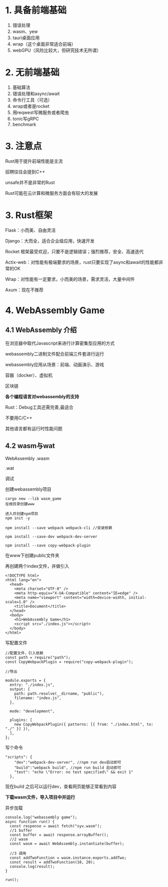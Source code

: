 # 1. 具备前端基础

1. 错误处理
2. wasm、yew
3. tauri桌面应用
4. wrap（这个桌面非常适合前端）
5. webGPU（风险比较大，但研究技术无所谓）

# 2. 无前端基础

1. 基础算法
2. 错误处理和async/await
3. 命令行工具（可选）
4. wrap或者是rocket
5. 用reqwest写微服务或者爬虫
6. tonic写gRPC
7. benchmark

# 3. 注意点

Rust用于提升前端性能是主流

招聘往往会提到C++

unsafe并不是非常的Rust

Rust可能在云计算和微服务方面会有较大的发展

# 3. Rust框架

Flask：小而美、自由灵活

Django：大而全，适合企业级应用，快速开发

Rocket 框架最受欢迎，只要不是逻辑错误；强烈推荐，安全、高速迭代

Actix-web：对性能有极端要求的场景，rust只要实现了async和await的性能都非常的OK

Wrap：对性能有一定要求，小而美的场景，需求灵活，大量中间件

Axum：现在不推荐

# 4. WebAssembly Game

## 4.1 WebAssembly 介绍

在浏览器中取代Javascript来进行计算密集型应用的方式

webassembly二进制文件配合前端三件套进行运行

webassembly应用从场景：前端、动画演示、游戏

容器（docker）、虚拟机

区块链

**各个编程语言对webassembly的支持**

Rust：Debug工具还需完善,最适合

不要用C/C++

其他语言都有运行时性能问题

## **4.2 wasm与wat**

WebAssembly .wasm

.wat

调试

创建webassembly项目

```
cargo new --lib wasm_game
在根目录创建www
```

```
进入并创建npm项目
npm init -y
```

```
npm install --save webpack webpack-cli //安装依赖
```

```
npm install --save-dev webpack-dev-server
```

```
npm install --save copy-webpack-plugin
```

在www下创建public文件夹

再创建两个index文件，并做引入

```
<!DOCTYPE html>
<html lang="en">
  <head>
    <meta charset="UTF-8" />
    <meta http-equiv="X-UA-Compatible" content="IE=edge" />
    <meta name="viewport" content="width=device-width, initial-scale=1.0" />
    <title>Document</title>
  </head>
  <body>
    <h1>WebAssembly Game</h1>
    <script src="./index.js"></script>
  </body>
</html>
```

写配置文件

```
//配置文件，引入依赖
const path = require("path");
const CopyWebpackPlugin = require("copy-webpack-plugin");

//导出

module.exports = {
  entry: "./index.js",
  output: {
    path: path.resolve(__dirname, "public"),
    filename: "index.js",
  },

  mode: "development",

  plugins: [
    new CopyWebpackPlugin({ patterns: [{ from: "./index.html", to: "./" }] }),
  ],
};
```

写个命令

```
"scripts": {
    "dev":"webpack-dev-server", //npm run dev启动即可
    "build":"webpack build", //npm run build 启动即可
    "test": "echo \"Error: no test specified\" && exit 1"
  },
```

现在build 之后可以运行dev，查看网页能够正常看到内容

**下载wasm文件，导入项目中并运行**

异步加载

```
console.log("webassembly game");
async function run() {
  const response = await fetch("syv.wasm");
  //1 buffer
  const buffer = await response.arrayBuffer();
  //2 wasm
  const wasm = await WebAssembly.instantiate(buffer);

  //3 调用
  const addTwoFunction = wasm.instance.exports.addTwo;
  const result = addTwoFunction(10, 20);
  console.log(result);
}

run();
```

